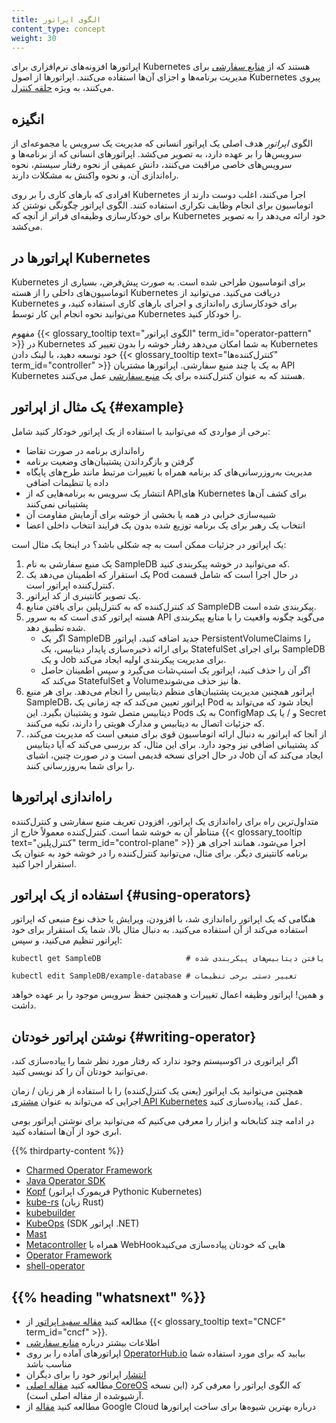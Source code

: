 ```yaml
---
title: الگوی اپراتور
content_type: concept
weight: 30
---
```


<!-- overview -->

اپراتورها افزونه‌های نرم‌افزاری برای Kubernetes هستند که از
[منابع سفارشی](/docs/concepts/extend-kubernetes/api-extension/custom-resources/)
برای مدیریت برنامه‌ها و اجزای آن‌ها استفاده می‌کنند. اپراتورها از اصول Kubernetes پیروی می‌کنند، به ویژه
[حلقه کنترل](/docs/concepts/architecture/controller).

<!-- body -->

## انگیزه

الگوی _اپراتور_ هدف اصلی یک اپراتور انسانی که مدیریت یک سرویس یا مجموعه‌ای از سرویس‌ها را بر عهده دارد، به تصویر می‌کشد. اپراتورهای انسانی که از برنامه‌ها و سرویس‌های خاصی مراقبت می‌کنند، دانش عمیقی از نحوه رفتار سیستم، نحوه راه‌اندازی آن، و نحوه واکنش به مشکلات دارند.

افرادی که بارهای کاری را بر روی Kubernetes اجرا می‌کنند، اغلب دوست دارند از اتوماسیون برای انجام وظایف تکراری استفاده کنند. الگوی اپراتور چگونگی نوشتن کد برای خودکارسازی وظیفه‌ای فراتر از آنچه که Kubernetes خود ارائه می‌دهد را به تصویر می‌کشد.

## اپراتورها در Kubernetes

Kubernetes برای اتوماسیون طراحی شده است. به صورت پیش‌فرض، بسیاری از اتوماسیون‌های داخلی را از هسته Kubernetes دریافت می‌کنید. می‌توانید از Kubernetes برای خودکارسازی راه‌اندازی و اجرای بارهای کاری استفاده کنید، *و* می‌توانید نحوه انجام این کار توسط Kubernetes را خودکار کنید.

مفهوم {{< glossary_tooltip text="الگوی اپراتور" term_id="operator-pattern" >}} در Kubernetes به شما امکان می‌دهد رفتار خوشه را بدون تغییر کد Kubernetes خود توسعه دهید، با لینک دادن {{< glossary_tooltip text="کنترل‌کننده‌ها" term_id="controller" >}} به یک یا چند منبع سفارشی. اپراتورها مشتریان API Kubernetes هستند که به عنوان کنترل‌کننده برای یک [منبع سفارشی](/docs/concepts/extend-kubernetes/api-extension/custom-resources/) عمل می‌کنند.

## یک مثال از اپراتور {#example}

برخی از مواردی که می‌توانید با استفاده از یک اپراتور خودکار کنید شامل:

* راه‌اندازی برنامه در صورت تقاضا
* گرفتن و بازگرداندن پشتیبان‌های وضعیت برنامه
* مدیریت به‌روزرسانی‌های کد برنامه همراه با تغییرات مرتبط مانند طرح‌های پایگاه داده یا تنظیمات اضافی
* انتشار یک سرویس به برنامه‌هایی که از APIهای Kubernetes برای کشف آن‌ها پشتیبانی نمی‌کنند
* شبیه‌سازی خرابی در همه یا بخشی از خوشه برای آزمایش مقاومت آن
* انتخاب یک رهبر برای یک برنامه توزیع شده بدون یک فرایند انتخاب داخلی اعضا

یک اپراتور در جزئیات ممکن است به چه شکلی باشد؟ در اینجا یک مثال است:

1. یک منبع سفارشی به نام SampleDB که می‌توانید در خوشه پیکربندی کنید.
2. یک استقرار که اطمینان می‌دهد یک Pod در حال اجرا است که شامل قسمت کنترل‌کننده اپراتور است.
3. یک تصویر کانتینری از کد اپراتور.
4. کد کنترل‌کننده که به کنترل‌پلین برای یافتن منابع SampleDB پیکربندی شده است.
5. هسته اپراتور کدی است که به سرور API می‌گوید چگونه واقعیت را با منابع پیکربندی شده تطبیق دهد.
   * اگر یک SampleDB جدید اضافه کنید، اپراتور PersistentVolumeClaims را برای ارائه ذخیره‌سازی پایدار دیتابیس، یک StatefulSet برای اجرای SampleDB و یک Job برای مدیریت پیکربندی اولیه ایجاد می‌کند.
   * اگر آن را حذف کنید، اپراتور یک اسنپ‌شات می‌گیرد و سپس اطمینان حاصل می‌کند که StatefulSet و Volumeها نیز حذف می‌شوند.
6. اپراتور همچنین مدیریت پشتیبان‌های منظم دیتابیس را انجام می‌دهد. برای هر منبع SampleDB، اپراتور تعیین می‌کند که چه زمانی یک Pod ایجاد شود که می‌تواند به دیتابیس متصل شود و پشتیبان بگیرد. این Pods به یک ConfigMap و / یا یک Secret که جزئیات اتصال به دیتابیس و مدارک هویتی را دارند، تکیه می‌کنند.
7. از آنجا که اپراتور به دنبال ارائه اتوماسیون قوی برای منبعی است که مدیریت می‌کند، کد پشتیبانی اضافی نیز وجود دارد. برای این مثال، کد بررسی می‌کند که آیا دیتابیس در حال اجرای نسخه قدیمی است و در صورت چنین، اشیای Job ایجاد می‌کند که آن را برای شما به‌روزرسانی کنند.

## راه‌اندازی اپراتورها

متداول‌ترین راه برای راه‌اندازی یک اپراتور، افزودن
تعریف منبع سفارشی و کنترل‌کننده متناظر آن به خوشه شما است.
کنترل‌کننده معمولاً خارج از
{{< glossary_tooltip text="کنترل‌پلین" term_id="control-plane" >}} اجرا می‌شود،
همانند اجرای هر برنامه کانتینری دیگر.
برای مثال، می‌توانید کنترل‌کننده را در خوشه خود به عنوان یک استقرار اجرا کنید.

## استفاده از یک اپراتور {#using-operators}

هنگامی که یک اپراتور راه‌اندازی شد، با افزودن، ویرایش یا حذف نوع منبعی که اپراتور استفاده می‌کند از آن استفاده می‌کنید. به دنبال مثال بالا، شما یک استقرار برای خود اپراتور تنظیم می‌کنید، و سپس:

```shell
kubectl get SampleDB                   # یافتن دیتابیس‌های پیکربندی شده

kubectl edit SampleDB/example-database # تغییر دستی برخی تنظیمات
```

و همین! اپراتور وظیفه اعمال تغییرات و همچنین حفظ سرویس موجود را بر عهده خواهد داشت.

## نوشتن اپراتور خودتان {#writing-operator}

اگر اپراتوری در اکوسیستم وجود ندارد که رفتار مورد نظر شما را پیاده‌سازی کند، می‌توانید خودتان آن را کد نویسی کنید. 

همچنین می‌توانید یک اپراتور (یعنی یک کنترل‌کننده) را با استفاده از هر زبان / زمان اجرایی که می‌تواند به عنوان [مشتری API Kubernetes](/docs/reference/using-api/client-libraries/) عمل کند، پیاده‌سازی کنید.

در ادامه چند کتابخانه و ابزار را معرفی می‌کنیم که می‌توانید برای نوشتن اپراتور بومی ابری خود از آن‌ها استفاده کنید.

{{% thirdparty-content %}}

* [Charmed Operator Framework](https://juju.is/)
* [Java Operator SDK](https://github.com/java-operator-sdk/java-operator-sdk)
* [Kopf](https://github.com/nolar/kopf) (فریمورک اپراتور Pythonic Kubernetes)
* [kube-rs](https://kube.rs/) (زبان Rust)
* [kubebuilder](https://book.kubebuilder.io/)
* [KubeOps](https://buehler.github.io/dotnet-operator-sdk/) (SDK اپراتور .NET)
* [Mast](https://docs.ansi.services/mast/user_guide/operator/)
* [Metacontroller](https://metacontroller.github.io/metacontroller/intro.html) همراه با WebHookهایی که خودتان پیاده‌سازی می‌کنید
* [Operator Framework](https://operatorframework.io)
* [shell-operator](https://github.com/flant/shell-operator)

## {{% heading "whatsnext" %}}


* مطالعه کنید [مقاله سفید اپراتور](https://github.com/cncf/tag-app-delivery/blob/163962c4b1cd70d085107fc579e3e04c2e14d59c/operator-wg/whitepaper/Operator-WhitePaper_v1-0.md) از {{< glossary_tooltip text="CNCF" term_id="cncf" >}}.
* اطلاعات بیشتر درباره [منابع سفارشی](/docs/concepts/extend-kubernetes/api-extension/custom-resources/)
* اپراتورهای آماده را بر روی [OperatorHub.io](https://operatorhub.io/) بیابید که برای مورد استفاده شما مناسب باشد
* [انتشار](https://operatorhub.io/) اپراتور خود را برای دیگران
* مطالعه کنید [مقاله اصلی CoreOS](https://web.archive.org/web/20170129131616/https://coreos.com/blog/introducing-operators.html) که الگوی اپراتور را معرفی کرد (این نسخه آرشیوشده از مقاله اصلی است).
* مطالعه کنید [مقاله](https://cloud.google.com/blog/products/containers-kubernetes/best-practices-for-building-kubernetes-operators-and-stateful-apps) از Google Cloud درباره بهترین شیوه‌ها برای ساخت اپراتورها

